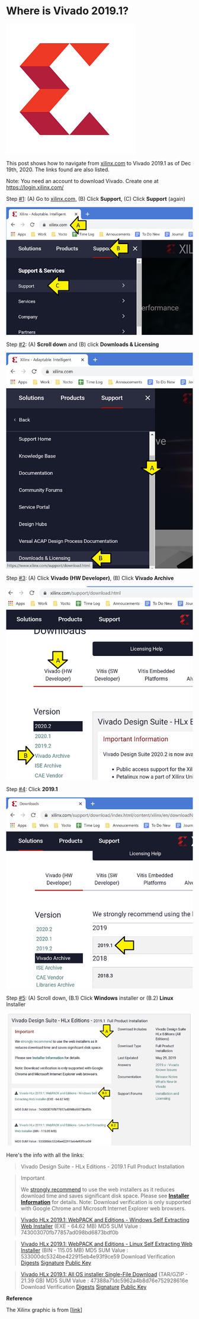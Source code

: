 # Where is Vivado 2019.1?

![xilinx_logo_1](xilinx_logo_1.png)

This post shows how to navigate from [<u><span>xilinx.com</span></u>](http://xilinx.com/) to Vivado 2019.1 as of Dec 19th, 2020. The links found are also listed.

Note: You need an account to download Vivado. Create one at https://login.xilinx.com/ 

Step [#1](https://www.centennialsoftwaresolutions.com/blog/hashtags/1): (A) Go to [<u><span>xilinx.com,</span></u>](http://xilinx.com/) (B) Click **Support**, (C) Click **Support** (again)

![xilinx_support_2](xilinx_support_2.png)

Step [#2](https://www.centennialsoftwaresolutions.com/blog/hashtags/2): (A) **Scroll down** and (B) click **Downloads & Licensing**

![downloads_and_licensing_3](downloads_and_licensing_3.png)

Step [#3](https://www.centennialsoftwaresolutions.com/blog/hashtags/3): (A) Click **Vivado (HW Developer)**, (B) Click **Vivado Archive**

![vivado_archive_4](vivado_archive_4.png)

Step [#4](https://www.centennialsoftwaresolutions.com/blog/hashtags/4): Click **2019.1**

![2019.1_release_5](2019.1_release_5.png)

Step [#5](https://www.centennialsoftwaresolutions.com/blog/hashtags/5): (A) Scroll down, (B.1) Click **Windows** installer or (B.2) **Linux** Installer

![2019.1_installer_6](2019.1_installer_6.png)

Here's the info with all the links:

> Vivado Design Suite - HLx Editions - 2019.1  Full Product Installation

> Important 
>
> We [strongly recommend](https://forums.xilinx.com/t5/Adaptable-Advantage-Blog/Best-way-to-download-Xilinx-Design-Tools/ba-p/816995) to use the web installers as it reduces download time and saves significant disk space. Please see [**Installer Information**](https://www.xilinx.com/support/installer/installer-info-2019-1.html) for details. Note: Download verification is only supported with Google Chrome and Microsoft Internet Explorer web browsers.

>  [Vivado HLx 2019.1: WebPACK and Editions - Windows Self Extracting Web Installer](https://www.xilinx.com/member/forms/download/xef-vivado.html?filename=Xilinx_Vivado_SDK_Web_2019.1_0524_1430_Win64.exe) (EXE - 64.62 MB) MD5 SUM Value : 743003070fb77857ad098bd6873bdf0b

>  [Vivado HLx 2019.1: WebPACK and Editions - Linux Self Extracting Web Installer](https://www.xilinx.com/member/forms/download/xef-vivado.html?filename=Xilinx_Vivado_SDK_Web_2019.1_0524_1430_Lin64.bin) (BIN - 115.05 MB) MD5 SUM Value : 533000dc5324be422915eb4e93f9ce59 Download Verification [Digests](https://www.xilinx.com/support/download/2019-1/Xilinx_Vivado_SDK_Web_2019.1_0524_1430_Lin64.bin.digests) [Signature](https://www.xilinx.com/support/download/2019-1/Xilinx_Vivado_SDK_Web_2019.1_0524_1430_Lin64.bin.sig) [Public Key](https://www.xilinx.com/support/download/2019-1/xilinx-master-signing-key.asc)

>  [Vivado HLx 2019.1: All OS installer Single-File Download](https://www.xilinx.com/member/forms/download/xef-vivado.html?filename=Xilinx_Vivado_SDK_2019.1_0524_1430.tar.gz) (TAR/GZIP - 21.39 GB) MD5 SUM Value : 47388a71dc5962a4b8d76e752928616e Download Verification [Digests](https://www.xilinx.com/support/download/2019-1/Xilinx_Vivado_SDK_2019.1_0524_1430.tar.gz.digests) [Signature](https://www.xilinx.com/support/download/2019-1/Xilinx_Vivado_SDK_2019.1_0524_1430.tar.gz.sig) [Public Key](https://www.xilinx.com/support/download/2019-1/xilinx-master-signing-key.asc)

**Reference**

The Xilinx graphic is from [[link](http://pbs.twimg.com/profile_images/535545777020338176/pEWdIYq__400x400.png)] 